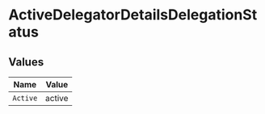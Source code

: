 # ActiveDelegatorDetailsDelegationStatus


## Values

| Name     | Value    |
| -------- | -------- |
| `Active` | active   |